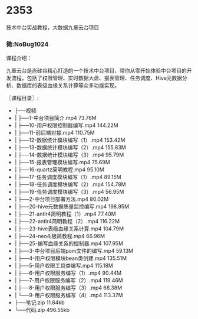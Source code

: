 # 2353
技术中台实战教程，大数据九章云台项目
### 微:NoBug1024 


课程介绍：

九章云台是尚硅谷精心打造的一个技术中台项目，带你从零开始体验中台项目的开发流程，包括了权限管理、实时数据大盘、报表管理、任务调度、Hive元数据分析、数据库的表级血缘关系计算等众多功能实现。

〖课程目录〗:

- ├──视频  
- |   ├──1-中台项目简介.mp4  73.76M
- |   ├──10-用户权限控制器编写.mp4  144.22M
- |   ├──11-前后端对接.mp4  110.75M
- |   ├──12-数据统计模块编写（1）.mp4  153.42M
- |   ├──13-数据统计模块编写（2）.mp4  155.83M
- |   ├──14-数据统计模块编写（3）.mp4  95.79M
- |   ├──15-报表管理模块编写.mp4  75.69M
- |   ├──16-quartz简明教程.mp4  95.10M
- |   ├──17-任务调度模块编写（1）.mp4  89.15M
- |   ├──18-任务调度模块编写（2）.mp4  154.78M
- |   ├──19-任务调度模块编写（3）.mp4  56.95M
- |   ├──2-中台项目部署方法.mp4  80.02M
- |   ├──20-hive元数据质量监控编写.mp4  198.95M
- |   ├──21-antlr4简明教程（1）.mp4  77.40M
- |   ├──22-antlr4简明教程（2）.mp4  116.22M
- |   ├──23-hive表级血缘关系计算.mp4  104.79M
- |   ├──24-neo4j极简教程.mp4  66.96M
- |   ├──25-编写血缘关系的控制器.mp4  107.95M
- |   ├──3-中台项目后端pom文件的编写.mp4  59.13M
- |   ├──4-用户权限模块bean类创建.mp4  135.51M
- |   ├──5-用户权限工具类编写.mp4  115.18M
- |   ├──6-用户权限服务编写（1）.mp4  90.44M
- |   ├──7-用户权限服务编写（2）.mp4  119.46M
- |   ├──8-用户权限服务编写（3）.mp4  68.38M
- |   └──9-用户权限服务编写（4）.mp4  113.37M
- ├──笔记.zip  11.84kb
- └──代码.zip  496.55kb
